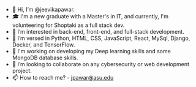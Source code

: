 - 👋 Hi, I’m @jeevikapawar.
- 🎓 I'm a new graduate with a Master's in IT, and currently, I'm volunteering for Shoptaki as a full stack dev.
- 👀 I’m interested in back-end, front-end, and full-stack development.
- 🌱 I’m versed in Python, HTML, CSS, JavaScript, React, MySql, Django, Docker, and TensorFlow.
- 📝 I'm working on developing my Deep learning skills and some MongoDB database skills.
- 💞️ I’m looking to collaborate on any cybersecurity or web development project.
- 📫 How to reach me? - jpawar@asu.edu

<!---
HackerH0kage/HackerH0kage is a ✨ special ✨ repository because its `README.md` (this file) appears on your GitHub profile.
You can click the Preview link to take a look at your changes.
--->

